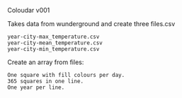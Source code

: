 Coloudar v001

Takes data from wunderground and create three files.csv
	
	year-city-max_temperature.csv
	year-city-mean_temperature.csv
	year-city-min_temperature.csv

Create an array from files:

	One square with fill colours per day.
	365 squares in one line.
	One year per line.
